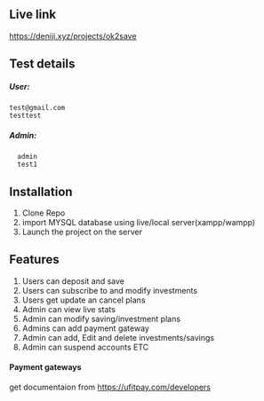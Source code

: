 ## Live link
https://deniji.xyz/projects/ok2save

## Test details
 ##### User:
    test@gmail.com
    testtest
##### Admin: 
      admin
      test1



## Installation 
1. Clone Repo
2. import MYSQL database using live/local server(xampp/wampp)
3. Launch the project on the server


## Features
1. Users can deposit and save 
2. Users can subscribe to and modify investments
3. Users get update an cancel plans
4. Admin can view live stats
5. Admin can modify saving/investment plans
6. Admins can add payment gateway
7. Admin can add, Edit and delete investments/savings
8. Admin can suspend accounts ETC

#### Payment gateways
get documentaion from https://ufitpay.com/developers
   
